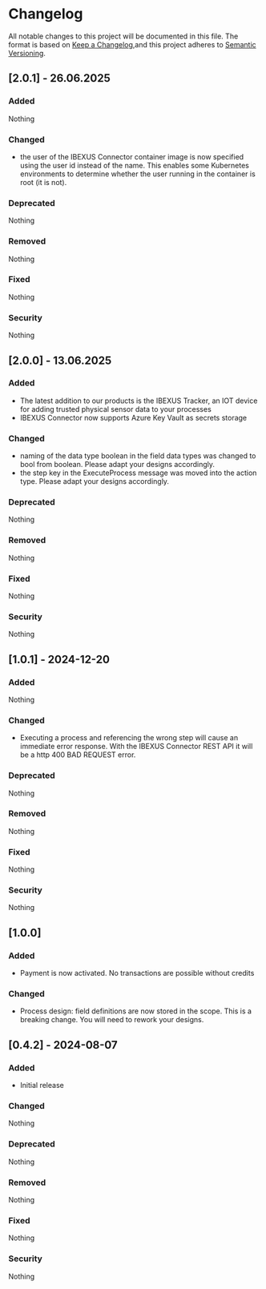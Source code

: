 # Changelog

All notable changes to this project will be documented in this file. The format is based on [Keep a Changelog](https://keepachangelog.com/en/1.1.0/),and this project adheres to [Semantic Versioning](https://semver.org/spec/v2.0.0.html).

## [2.0.1] - 26.06.2025

### Added

Nothing

### Changed

- the user of the IBEXUS Connector container image is now specified using the user id instead of the name. This enables some Kubernetes environments to determine whether the user running in the container is root (it is not).

### Deprecated

Nothing

### Removed

Nothing

### Fixed

Nothing

### Security

Nothing

## [2.0.0] - 13.06.2025

### Added

- The latest addition to our products is the IBEXUS Tracker, an IOT device for adding trusted physical sensor data to your processes
- IBEXUS Connector now supports Azure Key Vault as secrets storage

### Changed

- naming of the data type boolean in the field data types was changed to bool from boolean. Please adapt your designs accordingly.
- the step key in the ExecuteProcess message was moved into the action type. Please adapt your designs accordingly.

### Deprecated

Nothing

### Removed

Nothing

### Fixed

Nothing

### Security

Nothing

## [1.0.1] - 2024-12-20

### Added

Nothing

### Changed

- Executing a process and referencing the wrong step will cause an immediate error response. With the IBEXUS Connector REST API it will be a http 400 BAD REQUEST error.

### Deprecated

Nothing

### Removed

Nothing

### Fixed

Nothing

### Security

Nothing

## [1.0.0]

### Added

- Payment is now activated. No transactions are possible without credits

### Changed

- Process design: field definitions are now stored in the scope. This is a breaking change. You will need to rework your designs.

## [0.4.2] - 2024-08-07

### Added

- Initial release

### Changed

Nothing

### Deprecated

Nothing

### Removed

Nothing

### Fixed

Nothing

### Security

Nothing
